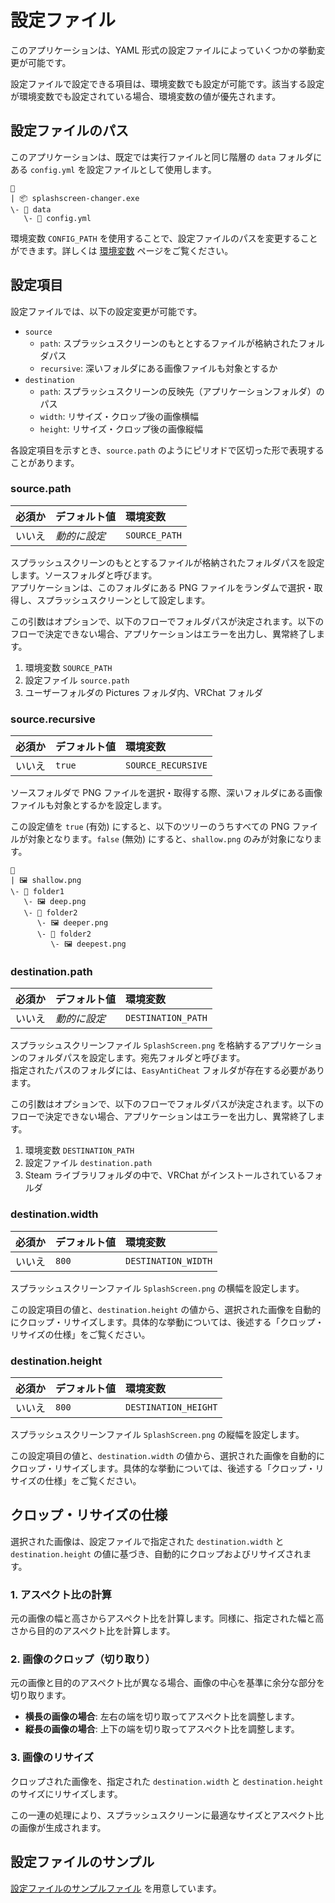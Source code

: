 # 設定ファイル

このアプリケーションは、YAML 形式の設定ファイルによっていくつかの挙動変更が可能です。

設定ファイルで設定できる項目は、環境変数でも設定が可能です。該当する設定が環境変数でも設定されている場合、環境変数の値が優先されます。

## 設定ファイルのパス

このアプリケーションは、既定では実行ファイルと同じ階層の `data` フォルダにある `config.yml` を設定ファイルとして使用します。

```text
📂
| 📦 splashscreen-changer.exe
\- 📂 data
   \- 📄 config.yml
```

環境変数 `CONFIG_PATH` を使用することで、設定ファイルのパスを変更することができます。詳しくは [環境変数](envvar.md) ページをご覧ください。

## 設定項目

設定ファイルでは、以下の設定変更が可能です。

- `source`
  - `path`: スプラッシュスクリーンのもととするファイルが格納されたフォルダパス
  - `recursive`: 深いフォルダにある画像ファイルも対象とするか
- `destination`
  - `path`: スプラッシュスクリーンの反映先（アプリケーションフォルダ）のパス
  - `width`: リサイズ・クロップ後の画像横幅
  - `height`: リサイズ・クロップ後の画像縦幅

各設定項目を示すとき、`source.path` のようにピリオドで区切った形で表現することがあります。

### source.path

| 必須か | デフォルト値 | 環境変数 |
| :- | :- | :- |
| いいえ | *動的に設定* | `SOURCE_PATH` |

スプラッシュスクリーンのもととするファイルが格納されたフォルダパスを設定します。ソースフォルダと呼びます。  
アプリケーションは、このフォルダにある PNG ファイルをランダムで選択・取得し、スプラッシュスクリーンとして設定します。

この引数はオプションで、以下のフローでフォルダパスが決定されます。以下のフローで決定できない場合、アプリケーションはエラーを出力し、異常終了します。

1. 環境変数 `SOURCE_PATH`
2. 設定ファイル `source.path`
3. ユーザーフォルダの Pictures フォルダ内、VRChat フォルダ

### source.recursive

| 必須か | デフォルト値 | 環境変数 |
| :- | :- | :- |
| いいえ | `true` | `SOURCE_RECURSIVE` |

ソースフォルダで PNG ファイルを選択・取得する際、深いフォルダにある画像ファイルも対象とするかを設定します。

この設定値を `true` (有効) にすると、以下のツリーのうちすべての PNG ファイルが対象となります。`false` (無効) にすると、`shallow.png` のみが対象になります。

```text
📂
| 🖼️ shallow.png
\- 📂 folder1
   \- 🖼️ deep.png
   \- 📂 folder2
      \- 🖼️ deeper.png
      \- 📂 folder2
         \- 🖼️ deepest.png
```

### destination.path

| 必須か | デフォルト値 | 環境変数 |
| :- | :- | :- |
| いいえ | *動的に設定* | `DESTINATION_PATH` |

スプラッシュスクリーンファイル `SplashScreen.png` を格納するアプリケーションのフォルダパスを設定します。宛先フォルダと呼びます。  
指定されたパスのフォルダには、`EasyAntiCheat` フォルダが存在する必要があります。

この引数はオプションで、以下のフローでフォルダパスが決定されます。以下のフローで決定できない場合、アプリケーションはエラーを出力し、異常終了します。

1. 環境変数 `DESTINATION_PATH`
2. 設定ファイル `destination.path`
3. Steam ライブラリフォルダの中で、VRChat がインストールされているフォルダ

### destination.width

| 必須か | デフォルト値 | 環境変数 |
| :- | :- | :- |
| いいえ | `800` | `DESTINATION_WIDTH` |

スプラッシュスクリーンファイル `SplashScreen.png` の横幅を設定します。

この設定項目の値と、`destination.height` の値から、選択された画像を自動的にクロップ・リサイズします。具体的な挙動については、後述する「クロップ・リサイズの仕様」をご覧ください。

### destination.height

| 必須か | デフォルト値 | 環境変数 |
| :- | :- | :- |
| いいえ | `800` | `DESTINATION_HEIGHT` |

スプラッシュスクリーンファイル `SplashScreen.png` の縦幅を設定します。

この設定項目の値と、`destination.width` の値から、選択された画像を自動的にクロップ・リサイズします。具体的な挙動については、後述する「クロップ・リサイズの仕様」をご覧ください。

## クロップ・リサイズの仕様

選択された画像は、設定ファイルで指定された `destination.width` と `destination.height` の値に基づき、自動的にクロップおよびリサイズされます。

### 1. アスペクト比の計算

元の画像の幅と高さからアスペクト比を計算します。同様に、指定された幅と高さから目的のアスペクト比を計算します。

### 2. 画像のクロップ（切り取り）

元の画像と目的のアスペクト比が異なる場合、画像の中心を基準に余分な部分を切り取ります。

- **横長の画像の場合**: 左右の端を切り取ってアスペクト比を調整します。
- **縦長の画像の場合**: 上下の端を切り取ってアスペクト比を調整します。

### 3. 画像のリサイズ

クロップされた画像を、指定された `destination.width` と `destination.height` のサイズにリサイズします。

この一連の処理により、スプラッシュスクリーンに最適なサイズとアスペクト比の画像が生成されます。

## 設定ファイルのサンプル

[設定ファイルのサンプルファイル](https://github.com/tomacheese/splashscreen-changer/blob/master/config.yaml.sample) を用意しています。
